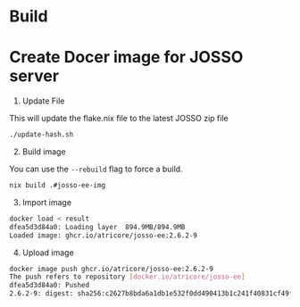 # Build

# Create Docer image for JOSSO server

1. Update File

This will update the flake.nix file to the latest JOSSO zip file

```sh
./update-hash.sh
```

2. Build image

You can use the `--rebuild` flag to force a build.

``` sh
nix build .#josso-ee-img
```

3. Import image

``` sh
docker load < result
dfea5d3d84a0: Loading layer  894.9MB/894.9MB
Loaded image: ghcr.io/atricore/josso-ee:2.6.2-9
```

4. Upload image
``` sh
docker image push ghcr.io/atricore/josso-ee:2.6.2-9
The push refers to repository [docker.io/atricore/josso-ee]
dfea5d3d84a0: Pushed
2.6.2-9: digest: sha256:c2627b8bda6a1db1e532f0dd490413b1c241f40831cf49f90db987b7371a3bef size: 529
```
